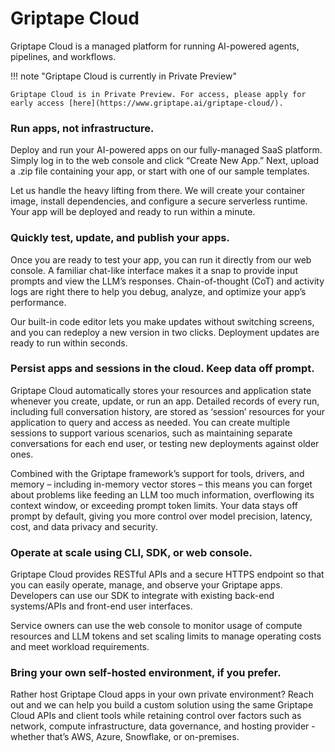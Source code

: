 # Griptape Cloud
Griptape Cloud is a managed platform for running AI-powered agents, pipelines, and workflows.

!!! note "Griptape Cloud is currently in Private Preview"

    Griptape Cloud is in Private Preview. For access, please apply for early access [here](https://www.griptape.ai/griptape-cloud/). 

### Run apps, not infrastructure.
Deploy and run your AI-powered apps on our fully-managed SaaS platform. Simply log in to the web console and click “Create New App.” Next, upload a .zip file containing your app, or start with one of our sample templates.

Let us handle the heavy lifting from there. We will create your container image, install dependencies, and configure a secure serverless runtime. Your app will be deployed and ready to run within a minute.

### Quickly test, update, and publish your apps.
Once you are ready to test your app, you can run it directly from our web console. A familiar chat-like interface makes it a snap to provide input prompts and view the LLM’s responses. Chain-of-thought (CoT) and activity logs are right there to help you debug, analyze, and optimize your app’s performance.

Our built-in code editor lets you make updates without switching screens, and you can redeploy a new version in two clicks. Deployment updates are ready to run within seconds.

### Persist apps and sessions in the cloud. Keep data off prompt.
Griptape Cloud automatically stores your resources and application state whenever you create, update, or run an app. Detailed records of every run, including full conversation history, are stored as ‘session’ resources for your application to query and access as needed. You can create multiple sessions to support various scenarios, such as maintaining separate conversations for each end user, or testing new deployments against older ones.

Combined with the Griptape framework’s support for tools, drivers, and memory – including in-memory vector stores – this means you can forget about problems like feeding an LLM too much information, overflowing its context window, or exceeding prompt token limits. Your data stays off prompt by default, giving you more control over model precision, latency, cost, and data privacy and security.

### Operate at scale using CLI, SDK, or web console.
Griptape Cloud provides RESTful APIs and a secure HTTPS endpoint so that you can easily operate, manage, and observe your Griptape apps. Developers can use our SDK to integrate with existing back-end systems/APIs and front-end user interfaces.

Service owners can use the web console to monitor usage of compute resources and LLM tokens and set scaling limits to manage operating costs and meet workload requirements.

### Bring your own self-hosted environment, if you prefer.
Rather host Griptape Cloud apps in your own private environment? Reach out and we can help you build a custom solution using the same Griptape Cloud APIs and client tools while retaining control over factors such as network, compute infrastructure, data governance, and hosting provider - whether that’s AWS, Azure, Snowflake, or on-premises.